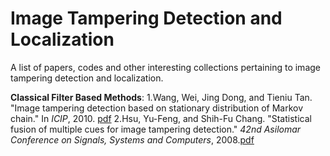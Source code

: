# Image Tampering Detection and Localization
A list of papers, codes and other interesting collections pertaining to image tampering detection and localization.

**Classical Filter Based Methods**: 
1.Wang, Wei, Jing Dong, and Tieniu Tan. "Image tampering detection based on stationary distribution of Markov chain." In *ICIP*, 2010. [pdf](http://www.nlpr.ia.ac.cn/2010papers/gjhy/gh51.pdf)
2.Hsu, Yu-Feng, and Shih-Fu Chang. "Statistical fusion of multiple cues for image tampering detection." *42nd Asilomar Conference on Signals, Systems and Computers*, 2008.[pdf](https://pdfs.semanticscholar.org/bc2f/8ab79ae9a28d450f5391db8ab3faadf2a0d1.pdf)

